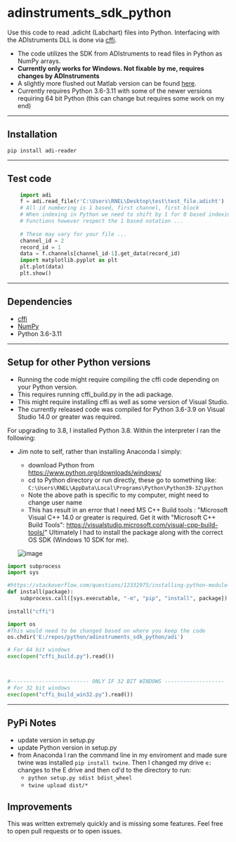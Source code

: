 # adinstruments_sdk_python

Use this code to read .adicht (Labchart) files into Python. Interfacing with the ADIstruments DLL is done via [cffi](https://cffi.readthedocs.io/en/latest/).

- The code utilizes the SDK from ADIstruments to read files in Python as NumPy arrays.
- **Currently only works for Windows. Not fixable by me, requires changes by ADInstruments**
- A slightly more flushed out Matlab version can be found [here](https://github.com/JimHokanson/adinstruments_sdk_matlab).
- Currently requires Python 3.6-3.11 with some of the newer versions requiring 64 bit Python (this can change but requires some work on my end)

---

## Installation ##

	pip install adi-reader

----

## Test code ##

```python
    import adi
    f = adi.read_file(r'C:\Users\RNEL\Desktop\test\test_file.adicht')
    # All id numbering is 1 based, first channel, first block
    # When indexing in Python we need to shift by 1 for 0 based indexing
    # Functions however respect the 1 based notation ...
    
    # These may vary for your file ...
    channel_id = 2
    record_id = 1
    data = f.channels[channel_id-1].get_data(record_id)
    import matplotlib.pyplot as plt
    plt.plot(data)
    plt.show()
```
----

## Dependencies ##
- [cffi](https://cffi.readthedocs.io/en/latest/)
- [NumPy](https://numpy.org/)
- Python 3.6-3.11
----

## Setup for other Python versions ##

- Running the code might require compiling the cffi code depending on your Python version. 
- This requires running cffi_build.py in the adi package. 
- This might require installing cffi as well as some version of Visual Studio. 
- The currently released code was compiled for Python 3.6-3.9 on Visual Studio 14.0 or greater was required.

For upgrading to 3.8, I installed Python 3.8. Within the interpreter I ran the following:

- Jim note to self, rather than installing Anaconda I simply:
  - download Python from https://www.python.org/downloads/windows/
  - cd to Python directory or run directly, these go to something like: `C:\Users\RNEL\AppData\Local\Programs\Python\Python39-32\python` 
  - Note the above path is specific to my computer, might need to change user name
  - This has result in an error that I need MS C++ Build tools : "Microsoft Visual C++ 14.0 or greater is required. Get it with "Microsoft C++ Build Tools": https://visualstudio.microsoft.com/visual-cpp-build-tools/" Ultimately I had to install the package along with the correct OS SDK (Windows 10 SDK for me).
  
  ![image](https://github.com/JimHokanson/adinstruments_sdk_python/assets/1593287/c94114a7-4cc1-4c59-a25a-f319d02402d9)


```python
import subprocess
import sys

#https://stackoverflow.com/questions/12332975/installing-python-module-within-code
def install(package):
    subprocess.call([sys.executable, "-m", "pip", "install", package])
	
install("cffi")

import os
#This would need to be changed based on where you keep the code
os.chdir('E:/repos/python/adinstruments_sdk_python/adi')

# For 64 bit windows
exec(open("cffi_build.py").read())



#------------------------- ONLY IF 32 BIT WINDOWS -------------------
# For 32 bit windows
exec(open("cffi_build_win32.py").read())
```
----

## PyPi Notes ##

- update version in setup.py
- update Python version in setup.py
- from Anaconda I ran the command line in my enviroment and made sure twine was installed `pip install twine`. Then I changed my drive `e:` changes to the E drive and then cd'd to the directory to run:
  - `python setup.py sdist bdist_wheel`
  - `twine upload dist/*`


## Improvements ##

This was written extremely quickly and is missing some features. Feel free to open pull requests or to open issues.
